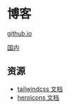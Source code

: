 # 博客

[github.io](https://xiaofuyesnew.github.io)

[国内](https://xiaofuyesnew.top)

## 资源

- [tailwindcss 文档](https://tailwindcss.com/docs/installation)
- [heroicons 文档](https://heroicons.com/)
